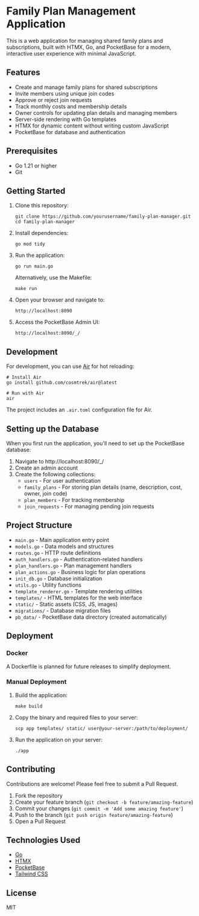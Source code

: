 # Family Plan Management Application

This is a web application for managing shared family plans and subscriptions, built with HTMX, Go, and PocketBase for a modern, interactive user experience with minimal JavaScript.

## Features

- Create and manage family plans for shared subscriptions
- Invite members using unique join codes
- Approve or reject join requests
- Track monthly costs and membership details
- Owner controls for updating plan details and managing members
- Server-side rendering with Go templates
- HTMX for dynamic content without writing custom JavaScript
- PocketBase for database and authentication

## Prerequisites

- Go 1.21 or higher
- Git

## Getting Started

1. Clone this repository:
   ```
   git clone https://github.com/yourusername/family-plan-manager.git
   cd family-plan-manager
   ```

2. Install dependencies:
   ```
   go mod tidy
   ```

3. Run the application:
   ```
   go run main.go
   ```
   
   Alternatively, use the Makefile:
   ```
   make run
   ```

4. Open your browser and navigate to:
   ```
   http://localhost:8090
   ```

5. Access the PocketBase Admin UI:
   ```
   http://localhost:8090/_/
   ```

## Development

For development, you can use [Air](https://github.com/cosmtrek/air) for hot reloading:

```
# Install Air
go install github.com/cosmtrek/air@latest

# Run with Air
air
```

The project includes an `.air.toml` configuration file for Air.

## Setting up the Database

When you first run the application, you'll need to set up the PocketBase database:

1. Navigate to http://localhost:8090/_/
2. Create an admin account
3. Create the following collections:
   - `users` - For user authentication
   - `family_plans` - For storing plan details (name, description, cost, owner, join code)
   - `plan_members` - For tracking membership
   - `join_requests` - For managing pending join requests

## Project Structure

- `main.go` - Main application entry point
- `models.go` - Data models and structures
- `routes.go` - HTTP route definitions
- `auth_handlers.go` - Authentication-related handlers
- `plan_handlers.go` - Plan management handlers
- `plan_actions.go` - Business logic for plan operations
- `init_db.go` - Database initialization
- `utils.go` - Utility functions
- `template_renderer.go` - Template rendering utilities
- `templates/` - HTML templates for the web interface
- `static/` - Static assets (CSS, JS, images)
- `migrations/` - Database migration files
- `pb_data/` - PocketBase data directory (created automatically)

## Deployment

### Docker

A Dockerfile is planned for future releases to simplify deployment.

### Manual Deployment

1. Build the application:
   ```
   make build
   ```

2. Copy the binary and required files to your server:
   ```
   scp app templates/ static/ user@your-server:/path/to/deployment/
   ```

3. Run the application on your server:
   ```
   ./app
   ```

## Contributing

Contributions are welcome! Please feel free to submit a Pull Request.

1. Fork the repository
2. Create your feature branch (`git checkout -b feature/amazing-feature`)
3. Commit your changes (`git commit -m 'Add some amazing feature'`)
4. Push to the branch (`git push origin feature/amazing-feature`)
5. Open a Pull Request

## Technologies Used

- [Go](https://golang.org/)
- [HTMX](https://htmx.org/)
- [PocketBase](https://pocketbase.io/)
- [Tailwind CSS](https://tailwindcss.com/)

## License

MIT 